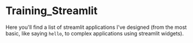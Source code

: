 # Training_Streamlit
Here you'll find a list of streamlit applications I've designed (from the most basic, like saying ```hello```, to complex applications using streamlit widgets).

